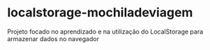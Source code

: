 # localstorage-mochiladeviagem
Projeto focado no aprendizado e na utilização do LocalStorage para armazenar dados no navegador
